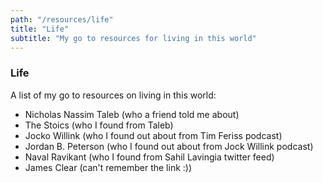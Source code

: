 ```yaml
---
path: "/resources/life"
title: "Life"
subtitle: "My go to resources for living in this world"
---
```


### Life

A list of my go to resources on living in this world:

- Nicholas Nassim Taleb (who a friend told me about)
- The Stoics (who I found from Taleb)
- Jocko Willink (who I found out about from Tim Feriss podcast)
- Jordan B. Peterson (who I found out about from Jock Willink podcast)
- Naval Ravikant (who I found from Sahil Lavingia twitter feed)
- James Clear (can't remember the link :))